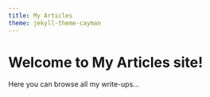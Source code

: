 ```yaml
---
title: My Articles
theme: jekyll-theme-cayman
---
```


# Welcome to My Articles site!

Here you can browse all my write-ups…
